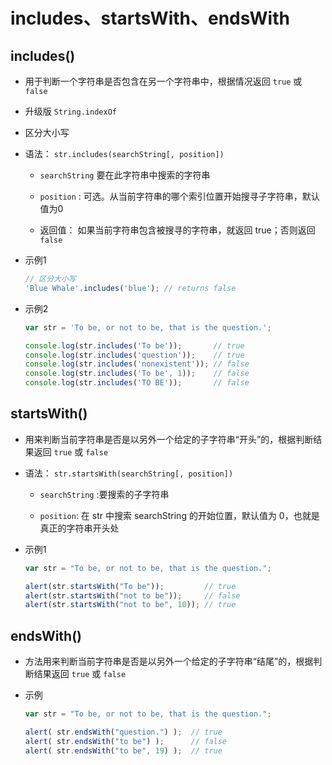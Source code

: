 # includes、startsWith、endsWith

## includes()

+ 用于判断一个字符串是否包含在另一个字符串中，根据情况返回 `true` 或 `false`

+ 升级版 `String.indexOf`

+ 区分大小写

+ 语法： `str.includes(searchString[, position])`

  - `searchString` 要在此字符串中搜索的字符串

  - `position` : 可选。从当前字符串的哪个索引位置开始搜寻子字符串，默认值为0

  - 返回值： 如果当前字符串包含被搜寻的字符串，就返回 true；否则返回 `false`

+ 示例1

    ```js
    // 区分大小写
    'Blue Whale'.includes('blue'); // returns false
    ```

+ 示例2

    ```js
    var str = 'To be, or not to be, that is the question.';

    console.log(str.includes('To be'));       // true
    console.log(str.includes('question'));    // true
    console.log(str.includes('nonexistent')); // false
    console.log(str.includes('To be', 1));    // false
    console.log(str.includes('TO BE'));       // false
    ```

## startsWith()

+ 用来判断当前字符串是否是以另外一个给定的子字符串“开头”的，根据判断结果返回 `true` 或 `false`

+ 语法： `str.startsWith(searchString[, position])`

  - `searchString` :要搜索的子字符串

  - `position`: 在 str 中搜索 searchString 的开始位置，默认值为 0，也就是真正的字符串开头处

+ 示例1

    ```js
    var str = "To be, or not to be, that is the question.";

    alert(str.startsWith("To be"));         // true
    alert(str.startsWith("not to be"));     // false
    alert(str.startsWith("not to be", 10)); // true
    ```

## endsWith()

+ 方法用来判断当前字符串是否是以另外一个给定的子字符串“结尾”的，根据判断结果返回 `true` 或 `false`

+ 示例

    ```js
    var str = "To be, or not to be, that is the question.";

    alert( str.endsWith("question.") );  // true
    alert( str.endsWith("to be") );      // false
    alert( str.endsWith("to be", 19) );  // true
    ```
